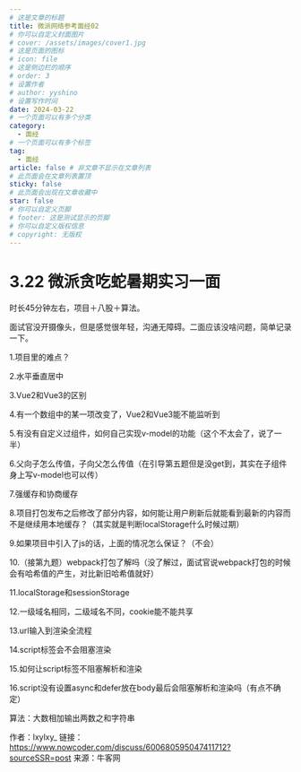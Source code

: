 ```yaml
---
# 这是文章的标题
title: 微派网络参考面经02
# 你可以自定义封面图片
# cover: /assets/images/cover1.jpg
# 这是页面的图标
# icon: file
# 这是侧边栏的顺序
# order: 3
# 设置作者
# author: yyshino
# 设置写作时间
date: 2024-03-22
# 一个页面可以有多个分类
category:
  - 面经
# 一个页面可以有多个标签
tag:
  - 面经
article: false # 非文章不显示在文章列表
# 此页面会在文章列表置顶
sticky: false
# 此页面会出现在文章收藏中
star: false
# 你可以自定义页脚
# footer: 这是测试显示的页脚
# 你可以自定义版权信息
# copyright: 无版权
---
```




# 3.22 微派贪吃蛇暑期实习一面

时长45分钟左右，项目＋八股＋算法。

面试官没开摄像头，但是感觉很年轻，沟通无障碍。二面应该没啥问题，简单记录一下。

1.项目里的难点？

2.水平垂直居中

3.Vue2和Vue3的区别

4.有一个数组中的某一项改变了，Vue2和Vue3能不能监听到

5.有没有自定义过组件，如何自己实现v-model的功能（这个不太会了，说了一半）

6.父向子怎么传值，子向父怎么传值（在引导第五题但是没get到，其实在子组件身上写v-model也可以传）

7.强缓存和协商缓存

8.项目打包发布之后修改了部分内容，如何能让用户刷新后就能看到最新的内容而不是继续用本地缓存？（其实就是判断localStorage什么时候过期）

9.如果项目中引入了js的话，上面的情况怎么保证？（不会）

10.（接第九题）webpack打包了解吗（没了解过，面试官说webpack打包的时候会有哈希值的产生，对比新旧哈希值就好）

11.localStorage和sessionStorage

12.一级域名相同，二级域名不同，cookie能不能共享

13.url输入到渲染全流程

14.script标签会不会阻塞渲染

15.如何让script标签不阻塞解析和渲染

16.script没有设置async和defer放在body最后会阻塞解析和渲染吗（有点不确定）

算法：大数相加输出两数之和字符串

作者：lxylxy_
链接：https://www.nowcoder.com/discuss/600680595047411712?sourceSSR=post
来源：牛客网